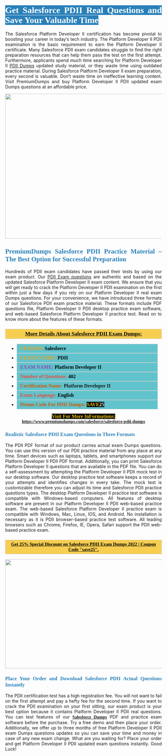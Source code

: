 <h1 style="text-align: justify;"><span style="color:#ffffff;"><span style="font-family:Georgia,serif;"><strong><span style="background-color:#2980b9;">Get Salesforce PDII Real Questions and Save Your Valuable Time</span></strong></span></span></h1>

<p style="text-align: justify;">The Salesforce Platform Developer II certification has become pivotal to boosting your career in today’s tech industry. The Platform Developer II PDII examination is the basic requirement to earn the Platform Developer II certificate. Many Salesforce PDII exam candidates struggle to find the right preparation resources that can help them pass the test on the first attempt. Furthermore, applicants spend much time searching for Platform Developer II <a href="https://www.premiumdumps.com/salesforce/salesforce-pdii-dumps">PDII Dumps</a> updated study material, or they waste time using outdated practice material. During Salesforce Platform Developer II exam preparation, every second is valuable. Don’t waste time on ineffective learning content. Visit PremiumDumps and buy Platform Developer II PDII updated exam Dumps questions at an affordable price.</p>

<p style="text-align: center;"><a href="https://www.premiumdumps.com/salesforce/salesforce-pdii-dumps"><img alt="" src="https://i.imgur.com/KJGzbJ2.jpeg" style="width: 700px; height: 465px;" /></a></p>

<h2 style="text-align: justify;"><span style="color:#2980b9;"><span style="font-family:Georgia,serif;"><strong>PremiumDumps Salesforce PDII Practice Material – The Best Option for Successful Preparation</strong></span></span></h2>

<p style="text-align: justify;">Hundreds of PDII exam candidates have passed their tests by using our exam product. Our <a href="https://www.premiumdumps.com/salesforce/salesforce-pdii-dumps">PDII Exam questions</a> are authentic and based on the updated Salesforce Platform Developer II exam content. We ensure that you will get ready to crack the Platform Developer II PDII examination on the first within just a few days if you rely on our Platform Developer II real exam Dumps questions. For your convenience, we have introduced three formats of our Salesforce PDII exam practice material. These formats include PDF questions file, Platform Developer II PDII desktop practice exam software, and web-based Salesforce Platform Developer II practice test. Read on to know more about the features of these formats.</p>

<h3 style="background: #f7ce50; border: 1px solid rgb(204, 204, 204); padding: 5px 10px; text-align: center;"><span style="font-family:Georgia,serif;"><u><u><span style="color:#000000;"><span style="font-size:11pt"><span style="line-height:normal"><b><span style="font-size:13.0pt"><span cambria="">More Details About Salesforce PDII Exam Dumps:</span></span></b></span></span></span></u></u></span></h3>

<ul>
	<li style="margin:0cm 10pt">
	<div style="background:#61c4cd; border: 1px solid rgb(204, 204, 204); padding: 5px 10px; text-align: justify;"><span style="font-family:Georgia,serif;"><span style="font-size:11pt"><span style="line-height:normal"><b><span style="font-size:12.0pt"><span new="" roman="" times=""><span style="color:#f39c12;">VENDOR:</span> <span style="color:#000000;">Salesforce</span></span></span></b></span></span></span></div>
	</li>
	<li style="margin:0cm 10pt">
	<div style="background: #61c4cd; border: 1px solid rgb(204, 204, 204); padding: 5px 10px; text-align: justify;"><span style="font-family:Georgia,serif;"><span style="font-size:11pt"><span style="line-height:normal"><b><span style="font-size:12.0pt"><span new="" roman="" times=""><span style="color:#f39c12;">EXAM CCODE:</span> <span style="color:#000000;">PDII</span></span></span></b></span></span></span></div>
	</li>
	<li style="margin:0cm 10pt">
	<div style="background: #61c4cd; border: 1px solid rgb(204, 204, 204); padding: 5px 10px; text-align: justify;"><span style="font-family:Georgia,serif;"><span style="font-size:11pt"><span style="line-height:normal"><b><span style="font-size:12.0pt"><span new="" roman="" times=""><span style="color:#8e44ad;">EXAM NAME:</span> <span style="color:#000000;">Platform Developer II</span></span></span></b></span></span></span></div>
	</li>
	<li style="margin:0cm 10pt">
	<div style="background: #61c4cd; border: 1px solid rgb(204, 204, 204); padding: 5px 10px;"><span style="font-family:Georgia,serif;"><span style="font-size:11pt"><span style="line-height:normal"><b><span style="font-size:12.0pt"><span new="" roman="" times=""><span style="color:#e74c3c;">Number of Questions:</span><span style="color:#000000;"><span style="color:#f1c40f;"> </span>402</span></span></span></b></span></span></span></div>
	</li>
	<li style="margin:0cm 10pt">
	<div style="background: #61c4cd; border: 1px solid rgb(204, 204, 204); padding: 5px 10px; text-align: justify;"><span style="font-family:Georgia,serif;"><span style="font-size:11pt"><span style="line-height:normal"><b><span style="font-size:12.0pt"><span new="" roman="" times=""><span style="color:#d35400;">Certification Name:</span> Platform Developer II</span></span></b></span></span></span></div>
	</li>
	<li style="margin:0cm 10pt">
	<div style="background: #61c4cd; border: 1px solid rgb(204, 204, 204); padding: 5px 10px; text-align: justify;"><span style="font-family:Georgia,serif;"><span style="font-size:11pt"><span style="line-height:normal"><b><span style="font-size:12.0pt"><span new="" roman="" times=""><span style="color:#e74c3c;">Exam Language:</span> <span style="color:#000000;">English</span></span></span></b></span></span></span></div>
	</li>
	<li style="margin:0cm 10pt">
	<div style="background: #61c4cd; border: 1px solid rgb(204, 204, 204); padding: 5px 10px;"><span style="font-family:Georgia,serif;"><span style="font-size:11pt"><span style="line-height:normal"><b><span style="font-size:12.0pt"><span new="" roman="" times=""><span style="color:#d35400;">Promo Code For PDII Dumps:</span><span style="color:#f1c40f;"> <span style="background-color:#000000;">SAVE</span></span><span style="color:#ffffff;"><span style="background-color:#000000;">25</span></span></span></span></b></span></span></span></div>
	</li>
</ul>

<p style="text-align: center;"><span style="font-family:Georgia,serif;"><strong><span style="font-size:16px;"><span style="color:#f1c40f;"><span style="background-color:#000000;">Visit For More InFormations:</span></span></span> <a href="https://www.premiumdumps.com/salesforce/salesforce-pdii-dumps">https://www.premiumdumps.com/salesforce/salesforce-pdii-dumps</a></strong></span></p>

<h3 style="text-align: justify;"><span style="color:#2980b9;"><span style="font-family:Georgia,serif;"><strong><strong><strong>Realistic Salesforce PDII Exam Questions in Three Formats</strong></strong></strong></span></span></h3>

<p style="text-align: justify;">The PDII PDF format of our product carries actual exam Dumps questions. You can use this version of our PDII practice material from any place at any time. Smart devices such as laptops, tablets, and smartphones support our Platform Developer II PDII PDF format. Additionally, you can print Salesforce Platform Developer II questions that are available in the PDF file. You can do a self-assessment by attempting the Platform Developer II PDII mock test in our desktop software. Our desktop practice test software keeps a record of your attempts and identifies changes in every take. The mock test is customizable therefore you can adjust its time and Salesforce PDII practice questions types. The desktop Platform Developer II practice test software is compatible with Windows-based computers. All features of desktop software are present in our Platform Developer II PDII web-based practice exam. The web-based Salesforce Platform Developer II practice exam is compatible with Windows, Mac, Linux, IOS, and Android. No installation is necessary as it is PDII browser-based practice test software. All leading browsers such as Chrome, Firefox, IE, Opera, Safari support the PDII web-based practice exam.</p>

<h3 style="background: rgb(247, 206, 80); border: 1px solid rgb(204, 204, 204); padding: 5px 10px; text-align: center;"><span style="font-family:Georgia,serif;"><u><span style="color:#000000;"><span style="font-size:11pt;"><span style="line-height:normal;"><b><span cambria="">Get 25% Special Discount on Salesforce PDII Exam Dumps 2022 | Coupon Code "save25".</span></b></span></span></span></u></span></h3>

<p style="text-align: center;"><strong><strong><a href="https://www.premiumdumps.com/salesforce/salesforce-pdii-dumps"><img alt="" src="https://i.imgur.com/F18GQwv.jpeg" style="width: 700px; height: 350px;" /></a></strong></strong></p>

<h3 style="text-align: justify;"><strong><span style="color:#2980b9;"><span style="font-family:Georgia,serif;"><strong><strong><strong>Place Your Order and Download Salesforce PDII Actual Questions Instantly</strong></strong></strong></span></span></strong></h3>

<p style="text-align: justify;">The PDII certification test has a high registration fee. You will not want to fail on the first attempt and pay a hefty fee for the second time. If you want to crack the PDII examination on your first sitting, our exam product is your best option because it contains Platform Developer II PDII real questions. You can test features of our <span style="font-family:Georgia,serif;"><strong><a href="https://www.premiumdumps.com/salesforce-exam-dumps">Salesforce Dumps</a></strong></span> PDF and practice exam software before the purchase. Try a free demo and then place your order. Additionally, we offer up to three months of free Platform Developer II PDII exam Dumps questions updates so you can save your time and money in case of any new exam change. What are you waiting for? Place your order and get Platform Developer II PDII updated exam questions instantly. Good Luck!</p>
